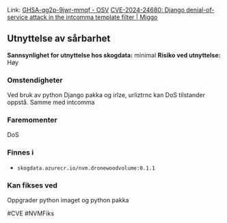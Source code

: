Link: [GHSA-qg2p-9jwr-mmqf - OSV](https://osv.dev/vulnerability/GHSA-qg2p-9jwr-mmqf)
[CVE-2024-24680: Django denial-of-service attack in the intcomma template filter | Miggo](https://www.miggo.io/vulnerability-database/cve/CVE-2024-24680)

## Utnyttelse av sårbarhet

**Sannsynlighet for utnyttelse hos skogdata:** minimal
**Risiko ved utnyttelse:** Høy
### Omstendigheter
Ved bruk av python Django pakka og irlze, urliztrnc kan DoS tilstander oppstå. Samme med intcomma
### Faremomenter
DoS

### Finnes i
- `skogdata.azurecr.io/nvm.dronewoodvolume:0.1.1`

### Kan fikses ved
Oppgrader python imaget og python pakka

#CVE #NVMFiks 

